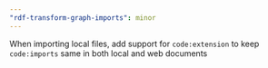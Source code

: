 ```yaml
---
"rdf-transform-graph-imports": minor
---
```


When importing local files, add support for `code:extension` to keep `code:imports` same in both local and web documents
